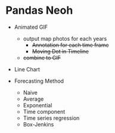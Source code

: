 # Pandas Neoh

- Animated GIF
  - output map photos for each years
    - ~~Annotation for each time frame~~
    - ~~Moving Dot in Timeline~~
  - ~~combine to GIF~~

- Line Chart

- Forecasting Method
  - Naive
  - Average
  - Exponential
  - Time component
  - Time series regression
  - Box-Jenkins
